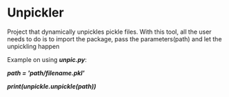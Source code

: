 # Unpickler
Project that dynamically unpickles pickle files. 
With this tool, all the user needs to do is to import the package, pass the parameters(path) and let the unpickling happen

Example on using ***unpic.py***:

***path = 'path/filename.pkl'***

***print(unpickle.unpickle(path))***
